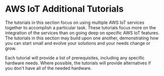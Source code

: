 # AWS IoT Additional Tutorials<a name="iot-additional-tutorial"></a>

The tutorials in this section focus on using multiple AWS IoT services together to accomplish a particular task\. These tutorials focus more on the integration of the services than on going deep on specific AWS IoT features\. The tutorials in this section may build upon one another, demonstrating how you can start small and evolve your solutions and your needs change or grow\. 

Each tutorial will provide a list of prerequisites, including any specific hardware needs\. Where possible, the tutorials will provide alternatives if you don't have all of the needed hardware\.